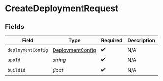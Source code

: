 # CreateDeploymentRequest


## Fields

| Field                                                       | Type                                                        | Required                                                    | Description                                                 |
| ----------------------------------------------------------- | ----------------------------------------------------------- | ----------------------------------------------------------- | ----------------------------------------------------------- |
| `deploymentConfig`                                          | [DeploymentConfig](../../Models/Shared/DeploymentConfig.md) | :heavy_check_mark:                                          | N/A                                                         |
| `appId`                                                     | *string*                                                    | :heavy_check_mark:                                          | N/A                                                         |
| `buildId`                                                   | *float*                                                     | :heavy_check_mark:                                          | N/A                                                         |